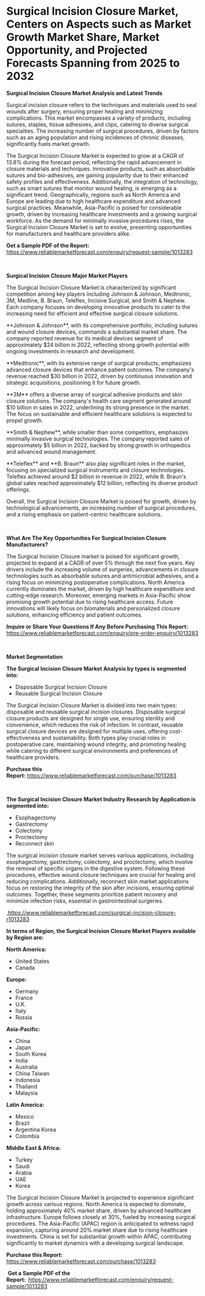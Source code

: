 <p><h1>Surgical Incision Closure Market, Centers on Aspects such as Market Growth Market Share, Market Opportunity, and Projected Forecasts Spanning from 2025 to 2032</h1></p><p><strong>Surgical Incision Closure Market Analysis and Latest Trends</strong></p>
<p><p>Surgical incision closure refers to the techniques and materials used to seal wounds after surgery, ensuring proper healing and minimizing complications. This market encompasses a variety of products, including sutures, staples, tissue adhesives, and clips, catering to diverse surgical specialties. The increasing number of surgical procedures, driven by factors such as an aging population and rising incidences of chronic diseases, significantly fuels market growth.</p><p>The Surgical Incision Closure Market is expected to grow at a CAGR of 13.8% during the forecast period, reflecting the rapid advancement in closure materials and techniques. Innovative products, such as absorbable sutures and bio-adhesives, are gaining popularity due to their enhanced safety profiles and effectiveness. Additionally, the integration of technology, such as smart sutures that monitor wound healing, is emerging as a significant trend. Geographically, regions such as North America and Europe are leading due to high healthcare expenditure and advanced surgical practices. Meanwhile, Asia-Pacific is poised for considerable growth, driven by increasing healthcare investments and a growing surgical workforce. As the demand for minimally invasive procedures rises, the Surgical Incision Closure Market is set to evolve, presenting opportunities for manufacturers and healthcare providers alike.</p></p>
<p><strong>Get a Sample PDF of the Report:&nbsp;</strong> <a href="https://www.reliablemarketforecast.com/enquiry/request-sample/1013283?utm_campaign=2334&utm_medium=2&utm_source=Github&utm_content=ia&utm_term=17042025&utm_id=surgical-incision-closure">https://www.reliablemarketforecast.com/enquiry/request-sample/1013283</a></p>
<p>&nbsp;</p>
<p><strong>Surgical Incision Closure Major Market Players</strong></p>
<p><p>The Surgical Incision Closure Market is characterized by significant competition among key players including Johnson & Johnson, Medtronic, 3M, Medline, B. Braun, Teleflex, Incisive Surgical, and Smith & Nephew. Each company focuses on developing innovative products to cater to the increasing need for efficient and effective surgical closure solutions.</p><p>**Johnson & Johnson**, with its comprehensive portfolio, including sutures and wound closure devices, commands a substantial market share. The company reported revenue for its medical devices segment of approximately $24 billion in 2022, reflecting strong growth potential with ongoing investments in research and development.</p><p>**Medtronic**, with its extensive range of surgical products, emphasizes advanced closure devices that enhance patient outcomes. The company's revenue reached $30 billion in 2022, driven by continuous innovation and strategic acquisitions, positioning it for future growth.</p><p>**3M** offers a diverse array of surgical adhesive products and skin closure solutions. The company's health care segment generated around $10 billion in sales in 2022, underlining its strong presence in the market. The focus on sustainable and efficient healthcare solutions is expected to propel growth.</p><p>**Smith & Nephew**, while smaller than some competitors, emphasizes minimally invasive surgical technologies. The company reported sales of approximately $5 billion in 2022, backed by strong growth in orthopedics and advanced wound management.</p><p>**Teleflex** and **B. Braun** also play significant roles in the market, focusing on specialized surgical instruments and closure technologies. Teleflex achieved around $2 billion in revenue in 2022, while B. Braun's global sales reached approximately $12 billion, reflecting its diverse product offerings.</p><p>Overall, the Surgical Incision Closure Market is poised for growth, driven by technological advancements, an increasing number of surgical procedures, and a rising emphasis on patient-centric healthcare solutions.</p></p>
<p>&nbsp;</p>
<p><strong>What Are The Key Opportunities For Surgical Incision Closure Manufacturers?</strong></p>
<p><p>The Surgical Incision Closure market is poised for significant growth, projected to expand at a CAGR of over 5% through the next five years. Key drivers include the increasing volume of surgeries, advancements in closure technologies such as absorbable sutures and antimicrobial adhesives, and a rising focus on minimizing postoperative complications. North America currently dominates the market, driven by high healthcare expenditure and cutting-edge research. Moreover, emerging markets in Asia-Pacific show promising growth potential due to rising healthcare access. Future innovations will likely focus on biomaterials and personalized closure solutions, enhancing efficiency and patient outcomes.</p></p>
<p><strong>Inquire or Share Your Questions If Any Before Purchasing This Report:</strong> <a href="https://www.reliablemarketforecast.com/enquiry/pre-order-enquiry/1013283?utm_campaign=2334&utm_medium=2&utm_source=Github&utm_content=ia&utm_term=17042025&utm_id=surgical-incision-closure">https://www.reliablemarketforecast.com/enquiry/pre-order-enquiry/1013283</a></p>
<p>&nbsp;</p>
<p><strong>Market Segmentation</strong></p>
<p><strong>The Surgical Incision Closure Market Analysis by types is segmented into:</strong></p>
<p><ul><li>Disposable Surgical Incision Closure</li><li>Reusable Surgical Incision Closure</li></ul></p>
<p><p>The Surgical Incision Closure Market is divided into two main types: disposable and reusable surgical incision closures. Disposable surgical closure products are designed for single use, ensuring sterility and convenience, which reduces the risk of infection. In contrast, reusable surgical closure devices are designed for multiple uses, offering cost-effectiveness and sustainability. Both types play crucial roles in postoperative care, maintaining wound integrity, and promoting healing while catering to different surgical environments and preferences of healthcare providers.</p></p>
<p><strong>Purchase this Report:&nbsp;</strong><a href="https://www.reliablemarketforecast.com/purchase/1013283?utm_campaign=2334&utm_medium=2&utm_source=Github&utm_content=ia&utm_term=17042025&utm_id=surgical-incision-closure">https://www.reliablemarketforecast.com/purchase/1013283</a></p>
<p>&nbsp;</p>
<p><strong>The Surgical Incision Closure Market Industry Research by Application is segmented into:</strong></p>
<p><ul><li>Esophagectomy</li><li>Gastrectomy</li><li>Colectomy</li><li>Proctectomy</li><li>Reconnect skin</li></ul></p>
<p><p>The surgical incision closure market serves various applications, including esophagectomy, gastrectomy, colectomy, and proctectomy, which involve the removal of specific organs in the digestive system. Following these procedures, effective wound closure techniques are crucial for healing and reducing complications. Additionally, reconnect skin market applications focus on restoring the integrity of the skin after incisions, ensuring optimal outcomes. Together, these segments prioritize patient recovery and minimize infection risks, essential in gastrointestinal surgeries.</p></p>
<p><a href="https://www.reliablemarketforecast.com/surgical-incision-closure-r1013283?utm_campaign=2334&utm_medium=2&utm_source=Github&utm_content=ia&utm_term=17042025&utm_id=surgical-incision-closure">&nbsp;https://www.reliablemarketforecast.com/surgical-incision-closure-r1013283</a></p>
<p><strong>In terms of Region, the Surgical Incision Closure Market Players available by Region are:</strong></p>
<p>
    <p> <strong> North America: </strong>
        <ul>
            <li>United States</li>
            <li>Canada</li>
        </ul>
        </p> 
    <p> <strong> Europe: </strong>
        <ul>
            <li>Germany</li>
            <li>France</li>
            <li>U.K.</li>
            <li>Italy</li>
            <li>Russia</li>
        </ul>
        </p> 
    <p> <strong> Asia-Pacific: </strong>
        <ul>
            <li>China</li>
            <li>Japan</li>
            <li>South Korea</li>
            <li>India</li>
            <li>Australia</li>
            <li>China Taiwan</li>
            <li>Indonesia</li>
            <li>Thailand</li>
            <li>Malaysia</li>
        </ul>
        </p> 
    <p> <strong> Latin America: </strong>
        <ul>
            <li>Mexico</li>
            <li>Brazil</li>
            <li>Argentina Korea</li>
            <li>Colombia</li>
        </ul>
        </p> 
    <p> <strong> Middle East & Africa: </strong>
        <ul>
            <li>Turkey</li>
            <li>Saudi</li>
            <li>Arabia</li>
            <li>UAE</li>
            <li>Korea</li>
        </ul>
    </p>
    </p>
<p><p>The Surgical Incision Closure Market is projected to experience significant growth across various regions. North America is expected to dominate, holding approximately 40% market share, driven by advanced healthcare infrastructure. Europe follows closely at 30%, fueled by increasing surgical procedures. The Asia-Pacific (APAC) region is anticipated to witness rapid expansion, capturing around 20% market share due to rising healthcare investments. China is set for substantial growth within APAC, contributing significantly to market dynamics with a developing surgical landscape.</p></p>
<p><strong>Purchase this Report: </strong><a href="https://www.reliablemarketforecast.com/purchase/1013283?utm_campaign=2334&utm_medium=2&utm_source=Github&utm_content=ia&utm_term=17042025&utm_id=surgical-incision-closure">https://www.reliablemarketforecast.com/purchase/1013283</a></p>
<p>&nbsp;<strong>Get a Sample PDF of the Report:&nbsp;&nbsp;</strong><a href="https://www.reliablemarketforecast.com/enquiry/request-sample/1013283?utm_campaign=2334&utm_medium=2&utm_source=Github&utm_content=ia&utm_term=17042025&utm_id=surgical-incision-closure">https://www.reliablemarketforecast.com/enquiry/request-sample/1013283</a></p>
<p><strong></strong></p>
<p><p></p><p></p><p></p></p>